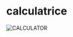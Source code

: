 # calculatrice
![CALCULATOR](https://user-images.githubusercontent.com/116212206/200944170-ced92271-b79b-429b-a7a4-b0aec835deb2.png)
